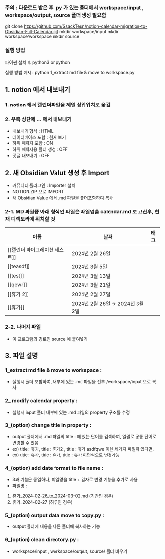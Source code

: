 ### 주의 : 다운로드 받은 후 .py 가 있는 폴더에서 workspace/input , workspace/output, source 폴더 생성 필요함
git clone https://github.com/SsackTeun/notion-calendar-migration-to-Obsidian-Full-Calendar.git
mkdir workspace/input
mkdir workspace/workspace
mkdir source

### 실행 방법
파이썬 설치 후
python3 or python

실행 방법 예시 : python 1_extract md file & move to workspace.py 

## 1. notion 에서 내보내기
### 1. notion 에서 캘린더파일을 제일 상위위치로 옮김
### 2. 우측 상단에 ... 에서 내보내기
- 내보내기 형식 : HTML 
- 데이터베이스 포함 : 현재 보기
- 하위 페이지 포함 : ON
- 하위 페이지용 폴더 생성 : OFF
- 댓글 내보내기 : OFF

## 2. 새 Obsidian Valut 생성 후 Import
- 커뮤니티 플러그인 : Importer 설치
- NOTION.ZIP 으로 IMPORT
- 새 Obsidian Value 에서 .md 파일을 폴더포함하여 복사

### 2-1. MD 파일중 아래 형식인 파일은 파일명을 calendar.md 로 고친후, 현재 디렉토리에 위치할 것
| 이름                 | 날짜                         | 태그  |
| ------------------ | -------------------------- | --- |
| [[캘린더 마이그레이션 테스트]] | 2024년 2월 26일               |     |
| [[teasdf]]         | 2024년 3월 5일                |     |
| [[test]]           | 2024년 3월 13일               |     |
| [[qewr]]           | 2024년 3월 21일               |     |
| [[휴가 2]]           | 2024년 2월 27일               |     |
| [[휴가]]             | 2024년 2월 26일 → 2024년 3월 2일 |     |

### 2-2. 나머지 파일
- 이 프로그램의 경로인 source 에 붙여넣기

## 3. 파일 설명
### 1_extract md file & move to workspace : 
- 실행시 폴더 포함하여, 내부에 있는 .md 파일을 전부 /workspace/input 으로 복사

### 2_ modify calendar property :
- 실행시 input 폴더 내부에 있는 .md 파일의 property 구조를 수정

### 3_(option) change title in property :
- output 폴더에서 .md 파일의 title : 에 있는 단어를 검색하여, 일괄로 공통 단어로 변경할 수 있음
- ex) title : 휴가, title : 휴가2 , title : 휴가 asdfqwe 이런 세가지 파일이 있다면,
- ex) title : 휴가, title : 휴가, title : 휴가 이런식으로 변경가능

### 4_(option) add date format to file name :
- 3과 기능은 동일하나, 파일명을 title + 일자로 변경 기능을 추가로 사용
- 파일명 : 
1. 휴가_2024-02-26_to_2024-03-02.md (기간인 경우)
2. 휴가_2024-02-27 (하루인 경우)

### 5_(option) output data move to copy.py :
- output 폴더에 내용을 다른 폴더에 복사하는 기능

### 6_(option) clean directory.py :
- workspace/input , workspace/output, source/ 폴더 비우기



